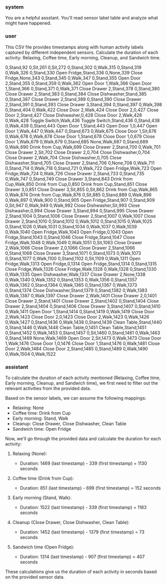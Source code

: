 ### system
You are a helpful assstant. You'll read sensor label table and analyze what might have happened.
### user

This CSV file provides timestamps along with human activity labels captured by different independent sensors.
Calculate the duration of each activity: Relaxing, Coffee time, Early morning, Cleanup, and Sandwich time.
    
0,Stand,92
0,Sit,261
0,Sit,272
0,Stand,302
0,Walk,315
0,Stand,319
0,Walk,326
0,Stand,330
Open Fridge,Stand,336
0,None,339
Close Fridge,None,343
0,Stand,345
0,Walk,347
0,Stand,355
Open Door 2,Stand,355
0,Stand,359
0,Walk,362
Open Door 1,Walk,366
Open Door 1,Stand,366
0,Stand,371
0,Walk,371
Close Drawer 2,Stand,378
0,Stand,380
Close Drawer 2,Stand,383
0,Stand,384
Close Dishwasher,Stand,385
0,Stand,387
Close Drawer 2,Stand,389
0,Stand,390
Close Drawer 2,Stand,391
0,Stand,393
Close Drawer 3,Stand,394
0,Stand,397
0,Walk,398
0,Stand,404
0,Walk,422
Close Door 2,Walk,424
Close Door 2,0,427
Close Door 2,Stand,427
Close Dishwasher,0,428
Close Door 2,Walk,428
0,Walk,428
Toggle Switch,Walk,436
Toggle Switch,Stand,436
0,Stand,438
0,Walk,439
0,Stand,443
Open Door 1,Stand,443
Open Door 1,0,447
Open Door 1,Walk,447
0,Walk,447
0,Stand,673
0,Walk,675
Close Door 1,Sit,676
0,Walk,678
0,Walk,678
Close Door 1,Stand,678
Close Door 1,0,679
Close Door 1,Walk,679
0,Walk,679
0,Stand,685
None,Walk,687
0,Stand,689
0,Walk,690
Drink from Cup,Walk,699
Close Drawer 2,Stand,700
0,Walk,701
Close Drawer 2,Sit,702
Close Drawer 2,0,704
Close Dishwasher,0,704
Close Drawer 2,Walk,704
Close Dishwasher,0,705
Close Dishwasher,Stand,705
Close Drawer 2,Stand,706
0,None,708
0,Walk,711
0,Stand,714
0,Walk,718
0,Stand,721
0,Walk,722
Open Fridge,Walk,723
Open Fridge,Walk,724
0,Walk,726
Close Drawer 2,Stand,733
0,Stand,735
0,Walk,747
0,Stand,749
Close Drawer 3,Stand,843
Drink from Cup,Walk,850
Drink from Cup,0,850
Drink from Cup,Stand,851
Close Drawer 3,0,851
Close Drawer 3,Sit,855
0,Sit,862
Drink from Cup,Walk,865
0,Walk,874
Drink from Cup,Walk,876
0,Sit,885
0,Stand,889
0,Walk,896
0,Walk,897
0,Walk,900
0,Stand,905
Open Fridge,Stand,907
0,Stand,909
0,Sit,947
0,Walk,949
0,Walk,992
Close Dishwasher,Sit,993
Close Dishwasher,0,994
Close Drawer 3,Stand,994
0,Stand,995
Close Drawer 2,Stand,1004
0,Stand,1006
Close Drawer 2,Stand,1007
0,Walk,1007
Close Drawer 2,Stand,1010
0,Stand,1012
0,Walk,1012
0,Stand,1015
0,Walk,1025
0,Stand,1026
0,Walk,1031
0,Stand,1034
0,Walk,1037
0,Walk,1039
0,Walk,1040
Open Fridge,Walk,1043
Open Fridge,0,1043
Open Fridge,Stand,1043
0,Stand,1046
Close Fridge,Stand,1047
Close Fridge,Walk,1048
0,Walk,1049
0,Walk,1051
0,Sit,1063
Close Drawer 2,Walk,1066
Close Drawer 2,0,1066
Close Drawer 2,Stand,1066
0,Stand,1068
Close Drawer 3,Stand,1071
0,Stand,1073
0,Walk,1073
0,Stand,1077
0,Walk,1100
0,Stand,1102
0,Sit,1109
0,Walk,1311
Open Fridge,Walk,1313
Open Fridge,0,1314
Open Fridge,Stand,1314
0,Stand,1315
Close Fridge,Walk,1326
Close Fridge,Walk,1328
0,Walk,1328
0,Stand,1330
0,Walk,1335
Open Dishwasher,Walk,1337
Close Drawer 2,None,1338
0,Walk,1340
0,Walk,1352
0,Stand,1353
0,Walk,1356
0,Stand,1357
0,Walk,1362
0,Stand,1364
0,Walk,1365
0,Stand,1367
0,Walk,1373
0,Stand,1374
Close Dishwasher,Stand,1379
0,Stand,1382
0,Walk,1383
0,Walk,1387
0,Walk,1397
Close Drawer 2,Walk,1401
Close Drawer 2,0,1401
Close Drawer 2,Stand,1401
Close Drawer 2,Stand,1402
0,Stand,1404
Close Drawer 2,Stand,1404
0,Stand,1406
Close Drawer 3,Stand,1407
0,Stand,1410
0,Walk,1411
Open Door 1,Stand,1414
0,Stand,1419
0,Walk,1419
Close Door 2,Walk,1423
Close Door 2,0,1423
Close Door 2,Walk,1423
0,Walk,1426
0,Walk,1427
0,Stand,1436
0,Walk,1438
0,Stand,1439
Clean Table,Stand,1440
0,Stand,1446
0,Walk,1448
Clean Table,0,1451
Clean Table,Stand,1451
0,Stand,1452
0,Walk,1453
0,Stand,1457
0,Sit,1460
0,Stand,1461
0,Walk,1463
0,Stand,1469
None,Walk,1469
Open Door 2,Sit,1473
0,Walk,1473
Close Door 1,Walk,1476
Close Door 1,0,1476
Close Door 1,Stand,1476
0,Walk,1481
Close Door 2,Walk,1484
Close Door 2,Stand,1485
0,Stand,1489
0,Walk,1490
0,Walk,1504
0,Walk,1522

### assistant
To calculate the duration of each activity mentioned (Relaxing, Coffee time, Early morning, Cleanup, and Sandwich time), we first need to filter out the relevant activities from the provided data. 

Based on the sensor labels, we can assume the following mappings:
- Relaxing: None
- Coffee time: Drink from Cup
- Early morning: Stand, Walk
- Cleanup: Close Drawer, Close Dishwasher, Clean Table
- Sandwich time: Open Fridge

Now, we'll go through the provided data and calculate the duration for each activity:

1. Relaxing (None):
   - Duration: 1469 (last timestamp) - 339 (first timestamp) = 1130 seconds

2. Coffee time (Drink from Cup):
   - Duration: 851 (last timestamp) - 699 (first timestamp) = 152 seconds

3. Early morning (Stand, Walk):
   - Duration: 1522 (last timestamp) - 339 (first timestamp) = 1183 seconds

4. Cleanup (Close Drawer, Close Dishwasher, Clean Table):
   - Duration: 1452 (last timestamp) - 1379 (first timestamp) = 73 seconds

5. Sandwich time (Open Fridge):
   - Duration: 1314 (last timestamp) - 907 (first timestamp) = 407 seconds

These calculations give us the duration of each activity in seconds based on the provided sensor data.

